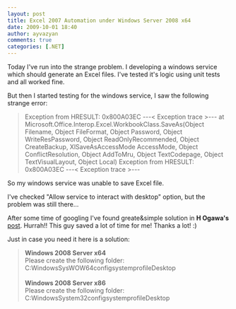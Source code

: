 ```yaml
---
layout: post
title: Excel 2007 Automation under Windows Server 2008 x64
date: 2009-10-01 18:40
author: ayvazyan
comments: true
categories: [.NET]
---
```

Today I've run into the strange problem. I developing a windows service which should generate an Excel files. I've tested it's logic using unit tests and all worked fine.

But then I started testing for the windows service, I saw the following strange error:

<!--more-->

<blockquote>
Exception from HRESULT: 0x800A03EC
---&lt; Exception trace &gt;---
at Microsoft.Office.Interop.Excel.WorkbookClass.SaveAs(Object Filename, Object FileFormat, Object Password, Object WriteResPassword, Object ReadOnlyRecommended, Object CreateBackup, XlSaveAsAccessMode AccessMode, Object ConflictResolution, Object AddToMru, Object TextCodepage, Object TextVisualLayout, Object Local)
Exception from HRESULT: 0x800A03EC
---&lt; Exception trace &gt;---
</blockquote>

So my windows service was unable to save Excel file.

I've checked "Allow service to interact with desktop" option, but the problem was still there...

After some time of googling I've found greate&amp;simple solution in <strong>H Ogawa's </strong><a href="http://social.msdn.microsoft.com/Forums/en-US/innovateonoffice/thread/b81a3c4e-62db-488b-af06-44421818ef91">post</a>. Hurrah!! This guy saved a lot of time for me! Thanks a lot! :)

Just in case you need it here is a solution:



<blockquote>
<strong>Windows 2008 Server x64</strong>
<br>Please create the following folder:
<br>C:WindowsSysWOW64configsystemprofileDesktop
<br><br><strong>Windows 2008 Server x86</strong>
<br>Please create the following folder:
<br>C:WindowsSystem32configsystemprofileDesktop
</blockquote>



